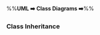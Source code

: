 <link rel="stylesheet" href="{{baseUrl}}/css/textbook.css">

<div class="website-content">

%%**UML :arrow_right: Class Diagrams :arrow_right:**%%

### Class Inheritance

<div id="main">

<include src="./what/embed.md" />

</div>
</div>
